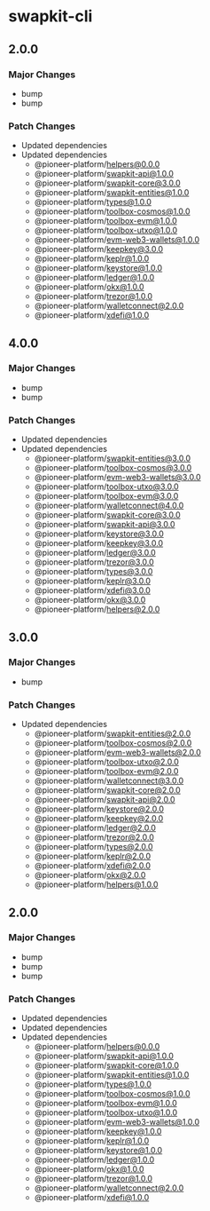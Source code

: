 # swapkit-cli

## 2.0.0

### Major Changes

- bump
- bump

### Patch Changes

- Updated dependencies
- Updated dependencies
  - @pioneer-platform/helpers@0.0.0
  - @pioneer-platform/swapkit-api@1.0.0
  - @pioneer-platform/swapkit-core@3.0.0
  - @pioneer-platform/swapkit-entities@1.0.0
  - @pioneer-platform/types@1.0.0
  - @pioneer-platform/toolbox-cosmos@1.0.0
  - @pioneer-platform/toolbox-evm@1.0.0
  - @pioneer-platform/toolbox-utxo@1.0.0
  - @pioneer-platform/evm-web3-wallets@1.0.0
  - @pioneer-platform/keepkey@3.0.0
  - @pioneer-platform/keplr@1.0.0
  - @pioneer-platform/keystore@1.0.0
  - @pioneer-platform/ledger@1.0.0
  - @pioneer-platform/okx@1.0.0
  - @pioneer-platform/trezor@1.0.0
  - @pioneer-platform/walletconnect@2.0.0
  - @pioneer-platform/xdefi@1.0.0

## 4.0.0

### Major Changes

- bump
- bump

### Patch Changes

- Updated dependencies
- Updated dependencies
  - @pioneer-platform/swapkit-entities@3.0.0
  - @pioneer-platform/toolbox-cosmos@3.0.0
  - @pioneer-platform/evm-web3-wallets@3.0.0
  - @pioneer-platform/toolbox-utxo@3.0.0
  - @pioneer-platform/toolbox-evm@3.0.0
  - @pioneer-platform/walletconnect@4.0.0
  - @pioneer-platform/swapkit-core@3.0.0
  - @pioneer-platform/swapkit-api@3.0.0
  - @pioneer-platform/keystore@3.0.0
  - @pioneer-platform/keepkey@3.0.0
  - @pioneer-platform/ledger@3.0.0
  - @pioneer-platform/trezor@3.0.0
  - @pioneer-platform/types@3.0.0
  - @pioneer-platform/keplr@3.0.0
  - @pioneer-platform/xdefi@3.0.0
  - @pioneer-platform/okx@3.0.0
  - @pioneer-platform/helpers@2.0.0

## 3.0.0

### Major Changes

- bump

### Patch Changes

- Updated dependencies
  - @pioneer-platform/swapkit-entities@2.0.0
  - @pioneer-platform/toolbox-cosmos@2.0.0
  - @pioneer-platform/evm-web3-wallets@2.0.0
  - @pioneer-platform/toolbox-utxo@2.0.0
  - @pioneer-platform/toolbox-evm@2.0.0
  - @pioneer-platform/walletconnect@3.0.0
  - @pioneer-platform/swapkit-core@2.0.0
  - @pioneer-platform/swapkit-api@2.0.0
  - @pioneer-platform/keystore@2.0.0
  - @pioneer-platform/keepkey@2.0.0
  - @pioneer-platform/ledger@2.0.0
  - @pioneer-platform/trezor@2.0.0
  - @pioneer-platform/types@2.0.0
  - @pioneer-platform/keplr@2.0.0
  - @pioneer-platform/xdefi@2.0.0
  - @pioneer-platform/okx@2.0.0
  - @pioneer-platform/helpers@1.0.0

## 2.0.0

### Major Changes

- bump
- bump
- bump

### Patch Changes

- Updated dependencies
- Updated dependencies
- Updated dependencies
  - @pioneer-platform/helpers@0.0.0
  - @pioneer-platform/swapkit-api@1.0.0
  - @pioneer-platform/swapkit-core@1.0.0
  - @pioneer-platform/swapkit-entities@1.0.0
  - @pioneer-platform/types@1.0.0
  - @pioneer-platform/toolbox-cosmos@1.0.0
  - @pioneer-platform/toolbox-evm@1.0.0
  - @pioneer-platform/toolbox-utxo@1.0.0
  - @pioneer-platform/evm-web3-wallets@1.0.0
  - @pioneer-platform/keepkey@1.0.0
  - @pioneer-platform/keplr@1.0.0
  - @pioneer-platform/keystore@1.0.0
  - @pioneer-platform/ledger@1.0.0
  - @pioneer-platform/okx@1.0.0
  - @pioneer-platform/trezor@1.0.0
  - @pioneer-platform/walletconnect@2.0.0
  - @pioneer-platform/xdefi@1.0.0
